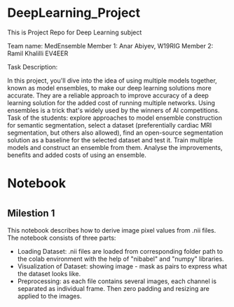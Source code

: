 # DeepLearning_Project
This is Project Repo for Deep Learning subject

Team name: MedEnsemble
Member 1:  Anar Abiyev, W19RIG
Member 2:  Ramil Khalilli EV4EER

Task Description:

In this project, you'll dive into the idea of using multiple models together, known as model ensembles, to make our deep learning solutions more accurate. They are a reliable approach to improve accuracy of a deep learning solution for the added cost of running multiple networks. Using ensembles is a trick that's widely used by the winners of AI competitions. Task of the students: explore approaches to model ensemble construction for semantic segmentation, select a dataset (preferentially cardiac MRI segmentation, but others also allowed), find an open-source segmentation solution as a baseline for the selected dataset and test it. Train multiple models and construct an ensemble from them. Analyse the improvements, benefits and added costs of using an ensemble. 



<h1>Notebook<h1>
<h2>Milestion 1</h2>

This notebook describes how to derive image pixel values from .nii files. The notebook consists of three parts:
* Loading Dataset: .nii files are loaded from corresponding folder path to the colab environment with the help of "nibabel" and "numpy" libraries.
* Visualization of Dataset: showing image - mask as pairs to express what the dataset looks like.
* Preprocessing: as each file contains several images, each channel is separated as individual frame. Then zero padding and resizing are applied to the images.
